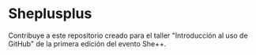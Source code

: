 # Sheplusplus
Contribuye a este repositorio creado para el taller "Introducción al uso de GitHub" de la primera edición del evento She++.
